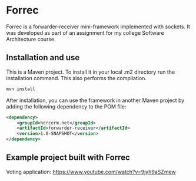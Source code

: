 # Forrec

Forrec is a forwarder-receiver mini-framework implemented with sockets. It was developed as part of an assignment for my college Software Architecture course.

## Installation and use

This is a Maven project. To install it in your local .m2 directory run the installation command. This also performs the compilation.

```bash
mvn install
```

After installation, you can use the framework in another Maven project by adding the following dependency to the POM file:

```xml
<dependency>
    <groupId>hercerm.net</groupId>
    <artifactId>forwarder-receiver</artifactId>
    <version>1.0-SNAPSHOT</version>
</dependency>
```

## Example project built with Forrec

Voting application: <https://www.youtube.com/watch?v=9jyh9aSZmew>